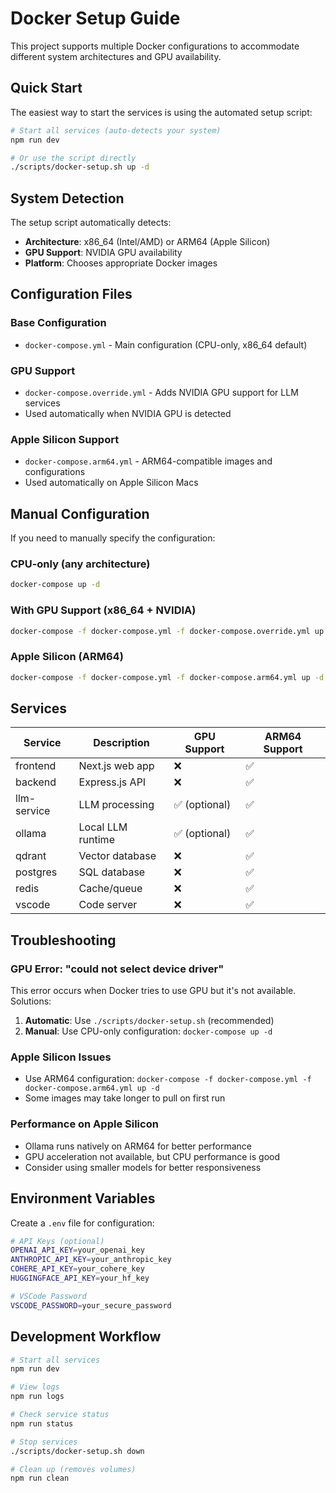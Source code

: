 # Docker Setup Guide

This project supports multiple Docker configurations to accommodate different system architectures and GPU availability.

## Quick Start

The easiest way to start the services is using the automated setup script:

```bash
# Start all services (auto-detects your system)
npm run dev

# Or use the script directly
./scripts/docker-setup.sh up -d
```

## System Detection

The setup script automatically detects:

- **Architecture**: x86_64 (Intel/AMD) or ARM64 (Apple Silicon)
- **GPU Support**: NVIDIA GPU availability
- **Platform**: Chooses appropriate Docker images

## Configuration Files

### Base Configuration
- `docker-compose.yml` - Main configuration (CPU-only, x86_64 default)

### GPU Support
- `docker-compose.override.yml` - Adds NVIDIA GPU support for LLM services
- Used automatically when NVIDIA GPU is detected

### Apple Silicon Support
- `docker-compose.arm64.yml` - ARM64-compatible images and configurations
- Used automatically on Apple Silicon Macs

## Manual Configuration

If you need to manually specify the configuration:

### CPU-only (any architecture)
```bash
docker-compose up -d
```

### With GPU Support (x86_64 + NVIDIA)
```bash
docker-compose -f docker-compose.yml -f docker-compose.override.yml up -d
```

### Apple Silicon (ARM64)
```bash
docker-compose -f docker-compose.yml -f docker-compose.arm64.yml up -d
```

## Services

| Service | Description | GPU Support | ARM64 Support |
|---------|-------------|-------------|---------------|
| frontend | Next.js web app | ❌ | ✅ |
| backend | Express.js API | ❌ | ✅ |
| llm-service | LLM processing | ✅ (optional) | ✅ |
| ollama | Local LLM runtime | ✅ (optional) | ✅ |
| qdrant | Vector database | ❌ | ✅ |
| postgres | SQL database | ❌ | ✅ |
| redis | Cache/queue | ❌ | ✅ |
| vscode | Code server | ❌ | ✅ |

## Troubleshooting

### GPU Error: "could not select device driver"
This error occurs when Docker tries to use GPU but it's not available. Solutions:

1. **Automatic**: Use `./scripts/docker-setup.sh` (recommended)
2. **Manual**: Use CPU-only configuration: `docker-compose up -d`

### Apple Silicon Issues
- Use ARM64 configuration: `docker-compose -f docker-compose.yml -f docker-compose.arm64.yml up -d`
- Some images may take longer to pull on first run

### Performance on Apple Silicon
- Ollama runs natively on ARM64 for better performance
- GPU acceleration not available, but CPU performance is good
- Consider using smaller models for better responsiveness

## Environment Variables

Create a `.env` file for configuration:

```bash
# API Keys (optional)
OPENAI_API_KEY=your_openai_key
ANTHROPIC_API_KEY=your_anthropic_key
COHERE_API_KEY=your_cohere_key
HUGGINGFACE_API_KEY=your_hf_key

# VSCode Password
VSCODE_PASSWORD=your_secure_password
```

## Development Workflow

```bash
# Start all services
npm run dev

# View logs
npm run logs

# Check service status
npm run status

# Stop services
./scripts/docker-setup.sh down

# Clean up (removes volumes)
npm run clean
```